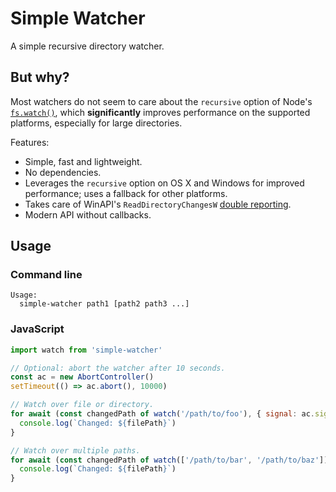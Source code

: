 # Simple Watcher

A simple recursive directory watcher.

## But why?

Most watchers do not seem to care about the `recursive` option of Node's [`fs.watch()`](https://nodejs.org/docs/latest/api/fs.html#fs_fs_watch_filename_options_listener), which **significantly** improves performance on the supported platforms, especially for large directories.

Features:
* Simple, fast and lightweight.
* No dependencies.
* Leverages the `recursive` option on OS X and Windows for improved performance; uses a fallback for other platforms.
* Takes care of WinAPI's `ReadDirectoryChangesW` [double reporting](http://stackoverflow.com/questions/14036449/c-winapi-readdirectorychangesw-receiving-double-notifications).
* Modern API without callbacks.

## Usage

### Command line

```
Usage:
  simple-watcher path1 [path2 path3 ...]
```

### JavaScript

```JavaScript
import watch from 'simple-watcher'

// Optional: abort the watcher after 10 seconds.
const ac = new AbortController()
setTimeout(() => ac.abort(), 10000)

// Watch over file or directory.
for await (const changedPath of watch('/path/to/foo'), { signal: ac.signal }) {
  console.log(`Changed: ${filePath}`)
}

// Watch over multiple paths.
for await (const changedPath of watch(['/path/to/bar', '/path/to/baz']), { signal: ac.signal }) {
  console.log(`Changed: ${filePath}`)
}
